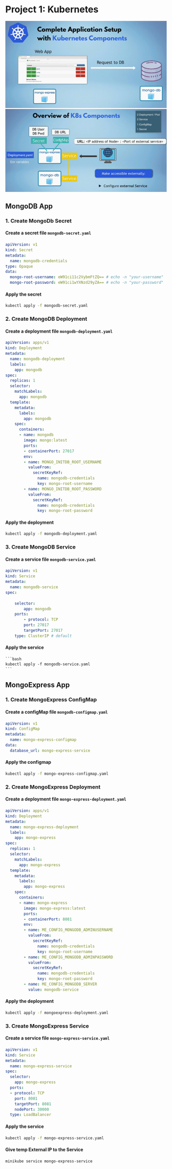 # Project 1: Kubernetes

![alt text](../images/1-pro-image-1.png)
![alt text](../images/1-pro-image-2.png)

## MongoDB App

### 1. Create MongoDb Secret

#### Create a secret file `mongodb-secret.yaml`

```yaml
apiVersion: v1
kind: Secret
metadata:
  name: mongodb-credentials
type: Opaque
data:
  mongo-root-username: eW91ci11c2VybmFtZQ== # echo -n "your-username" | base64
  mongo-root-password: eW91ci1wYXNzd29yZA== # echo -n "your-password" | base64
```

#### Apply the secret

```bash
kubectl apply -f mongodb-secret.yaml
```

### 2. Create MongoDB Deployment

#### Create a deployment file `mongodb-deployment.yaml`

```yaml
apiVersion: apps/v1
kind: Deployment
metadata:
  name: mongodb-deployment
  labels:
    app: mongodb
spec:
  replicas: 1
  selector:
    matchLabels:
      app: mongodb
  template:
    metadata:
      labels:
        app: mongodb
    spec:
      containers:
      - name: mongodb
        image: mongo:latest
        ports:
        - containerPort: 27017
        env:
        - name: MONGO_INITDB_ROOT_USERNAME
          valueFrom:
            secretKeyRef:
              name: mongodb-credentials
              key: mongo-root-username
        - name: MONGO_INITDB_ROOT_PASSWORD
          valueFrom:
            secretKeyRef:
              name: mongodb-credentials
              key: mongo-root-password
```

#### Apply the deployment

```bash
kubectl apply -f mongodb-deployment.yaml
```

### 3. Create MongoDB Service

#### Create a service file `mongodb-service.yaml`

```yaml
apiVersion: v1
kind: Service
metadata:
  name: mongodb-service
spec:

    selector:
        app: mongodb
    ports:
        - protocol: TCP
        port: 27017
        targetPort: 27017
    type: ClusterIP # default
```

#### Apply the service

    ```bash
    kubectl apply -f mongodb-service.yaml
    ```

## MongoExpress App

### 1. Create MongoExpress ConfigMap

#### Create a configMap file `mongodb-configmap.yaml`

```yaml
apiVersion: v1
kind: ConfigMap
metadata:
  name: mongo-express-configmap
data:
  database_url: mongo-express-service
```

#### Apply the configmap

```bash
kubectl apply -f mongo-express-configmap.yaml
```

### 2. Create MongoExpress Deployment

#### Create a deployment file `mongo-express-deployment.yaml`

```yaml
apiVersion: apps/v1
kind: Deployment
metadata:
  name: mongo-express-deployment
  labels:
    app: mongo-express
spec:
  replicas: 1
  selector:
    matchLabels:
      app: mongo-express
  template:
    metadata:
      labels:
        app: mongo-express
    spec:
      containers:
      - name: mongo-express
        image: mongo-express:latest
        ports:
        - containerPort: 8081
        env:
        - name: ME_CONFIG_MONGODB_ADMINUSERNAME
          valueFrom:
            secretKeyRef:
              name: mongodb-credentials
              key: mongo-root-username
        - name: ME_CONFIG_MONGODB_ADMINPASSWORD
          valueFrom:
            secretKeyRef:
              name: mongodb-credentials
              key: mongo-root-password
        - name: ME_CONFIG_MONGODB_SERVER
          value: mongodb-service
```

#### Apply the deployment

```bash
kubectl apply -f mongoexpress-deployment.yaml
```

### 3. Create MongoExpress Service

#### Create a service file `mongo-express-service.yaml`

```yaml
apiVersion: v1
kind: Service
metadata:
  name: mongo-express-service
spec:
  selector:
    app: mongo-express
  ports:
  - protocol: TCP
    port: 8081
    targetPort: 8081
    nodePort: 30000
  type: LoadBalancer

```

#### Apply the service

```bash
kubectl apply -f mongo-express-service.yaml
```

#### Give temp External IP to the Service

```bash
minikube service mongo-express-service
```
